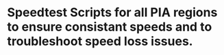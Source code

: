 # Speedtest Scripts for all PIA regions to ensure consistant speeds and to troubleshoot speed loss issues.
